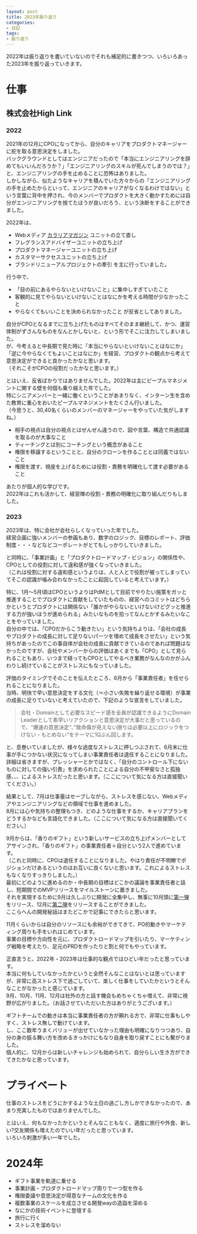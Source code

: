 ```yaml
---
layout: post
title: 2023年振り返り
categories:
- 日記
tags:
- 振り返り
---
```


2022年は振り返りを書いていないのでそれも補足的に書きつつ、いろいろあった2023年を振り返っていきます。

# 仕事
## 株式会社High Link

### 2022
2021年の12月にCPOになってから、自分のキャリアをプロダクトマネージャーに舵を取る意思決定をしました。  
バックグラウンドとしてはエンジニアだったので「本当にエンジニアリングを辞めてもいいんだろうか？」「エンジニアリングのスキルが死んでしまうのでは？」と、エンジニアリングの手を止めることに恐怖はありました。  
しかしながら、似たようなキャリアを積んでいた方々からの「エンジニアリングの手を止めたからといって、エンジニアのキャリアがなくなるわけではない」という言葉に背中を押され、今のメンバーでプロダクトを大きく動かすためには自分がエンジニアリングを捨てたほうが良いだろう、という決断をすることができました。

2022年は、
- Webメディア [カラリアマガジン](https://coloria.jp/magazine/) ユニットの立て直し
- フレグランスアドバイザーユニットの立ち上げ
- プロダクトマネージャーユニットの立ち上げ
- カスタマーサクセスユニットの立ち上げ
- ブランドリニューアルプロジェクトの牽引
を主に行っていました。

行う中で、
- 「目の前にあるやらないといけないこと」に集中しすぎていたこと
- 客観的に見てやらないといけないことはなにかを考える時間が少なかったこと
- やらなくてもいいことを決められなかったこと
が反省としてありました。

自分がCPOとなるまでに立ち上げたものはすべてそのまま継続して、かつ、運営体制がずさんなものをなんとかしないと、という形でそこに注力してしまいました。  
が、今考えると中長期で見た時に「本当にやらないといけないことはなにか」「逆に今やらなくてもよいことはなにか」を経営、プロダクトの観点から考えて意思決定ができると良かったかなと思います。  
（それこそがCPOの役割だったかなと思います。）

とはいえ、反省ばかりではありませんでした。2022年は主にピープルマネジメントに関する壁を何個も乗り越えた年でした。  
特にシニアメンバーと一緒に働くということがあまりなく、インターン生を含めた教育に重心をおいたピープルマネジメントをたくさん行いました。  
（今思うと、30,40名くらいのメンバーのマネージャーをやっていた気がしますね。）

- 相手の視点は自分の視点とはぜんぜん違うので、図や言葉、構造で共通認識を取るのが大事なこと
- ティーチングとは別にコーチングという概念があること
- 権限を移譲するということと、自分のクローンを作ることとは同義ではないこと
- 権限を渡す、視座を上げるためには役割・責務を明確化して渡す必要があること

あたりが個人的な学びです。  
2022年はこれも活かして、経営陣の役割・責務の明確化に取り組んだりもしました。

### 2023
2023年は、特に会社が会社らしくなっていった年でした。  
経営企画に強いメンバーの参画もあり、数字のロジック、目標のレポート、評価制度・・・などなどコーポレートがとてもしっかりしていきました。

と同時に、「事業計画」と「プロダクトロードマップ・ビジョン」の関係性や、CPOとしての役割に対して違和感が強くなっていきました。  
（これは役割に対する違和感というよりは、人と人とで役割が被ってしまっていてそこの認識が噛み合わなかったことに起因していると考えています。）  

特に、1月〜5月頃はCPOというよりはPdMとして目前でやりたい施策をガッと推進することでプロダクトに貢献をしていたものの、経営へのコミットはどちらかというとプロダクトには関係ない「誰かがやらないといけないけどグッと推進する力が強いほうが進められる」みたいなものを拾ってなんとかするみたいなことをやっていました。  
自分の中では、「CPOだからこう動きたい」という気持ちよりは、「会社の成長やプロダクトの成長に対して足りないパーツを埋めて成長をさせたい」という気持ちがあったのでこの事自体が会社の成長に貢献できているのであれば問題はなかったのですが、会社やメンバーからの評価はあくまでも「CPO」として見られることもあり、いつまで経ってもCPOとしてやるべき業務がなんなのかがふんわりし続けていることがストレスにもなっていました。  

評価のタイミングでそのことを伝えたところ、6月から「事業責任者」を任せられることになりました。  
当時、明快で早い意思決定をする文化（＝小さい失敗を繰り返せる環境）が事業の成長に足りていないと考えていたので、下記のような宣言をしていました。  

> 会社・Domainとして必要なスピード感を全員が認識できるようにDomain Leaderとして素早いリアクションと意思決定が大事だと思っているので、“爆速の意思決定“、”致命傷が見えない限りは必要以上にロジックをつけない・もとめない“をテーマに1Qぶん回します。

と、息巻いていましたが、様々な過度なストレスに押しつぶされて、6月末に仕事が手につかない状況になってしまい事業責任者は退任することになりました。  
詳細は省きますが、プレッシャーとかではなく、「自分のコントロール下にないものに対しての強い引責」を求められたことによる自分の不甲斐なさと孤独感、、、によるストレスだったと思います。（ここについて気になる方は直接聞いてください。）  

結果として、7月は仕事量はセーブしながら、ストレスを感じない、Webメディアやエンジニアリングなどの領域で仕事を進めました。  
8月には心や気持ちの整理もつき、どのような仕事をするか、キャリアプランをどうするかなども言語化できました。（ここについて気になる方は直接聞いてください。）  

9月からは、「香りのギフト」という新しいサービスの立ち上げメンバーとしてアサインされ、「香りのギフト」の事業責任者＋自分という2人で進めています。  
（これと同時に、CPOは退任することになりました。やはり責任が不明瞭でポジションだけあるというのはお互いに良くないと思います。これによるストレスもなくなりすっきりしました。）  
最初にどのように進めるのか・中長期の目標はどこかの議論を事業責任者と話し、短期間でのMVPリリースをマイルストーンに置きました。  
それを実現するために9月は久しぶりに開発に全集中し、無事に10月頭に[第一弾](https://prtimes.jp/main/html/rd/p/000000058.000061060.html)をリリース、12月に[第二弾](https://prtimes.jp/main/html/rd/p/000000060.000061060.html)をリリースすることができました。  
ここらへんの開発秘話はまたどこかで記事にできたらと思います。  

11月くらいからは自分のリソースにも余裕ができてきて、PO的動きやマーケティング周りも手をいれはじめています。  
事業の目標や方向性を元に、プロダクトロードマップを引いたり、マーケティング戦略を考えたり、足元のPRDを作ったりと割と何でもやっています。  

正直言うと、2022年・2023年は仕事的な観点ではひどい年だったと思っています。  
本当に何もしていなかったかというと全然そんなことはないとは思っていますが、非常に高ストレス下で過ごしていて、楽しく仕事をしていたかというとそんなことがなかったと感じています。  
9月、10月、11月、12月は社外の方と話す機会もめちゃくちゃ増えて、非常に視野が広がりました。（お話させていただいた方はありがとうございます。）  

ギフトチームでの動きは本当に事業責任者の方が頼れる方で、非常に仕事もしやすく、ストレス無しで動けています。  
し、ここ数年うまくバリューが出せていなかった理由も明確になりつつあり、自分の身の振る舞い方を改めるきっかけにもなり自身を取り戻すことにも繋がりました。  
個人的に、12月からは新しいチャレンジも始められて、自分らしい生き方ができてきたかなと思っています。

# プライベート
仕事のストレスをどうにかするような土日の過ごし方しかできなかったので、あまり充実したものではありませんでした。

とはいえ、何もなかったかというとそんなこともなく、適度に旅行や外食、新しい?交友関係も増えたのでいい年だったと思っています。  
いろいろ刺激が多い一年でした。

# 2024年
- ギフト事業を軌道に乗せる
- 事業計画・プロダクトロードマップ周りで一つ型を作る
- 権限委譲や意思決定が得意なチームの文化を作る
- 複数事業のスケールを成立させる開発wayの造詣を深める
- なにかの技術イベントに登壇する
- 旅行に行く
- ストレスを溜めない
